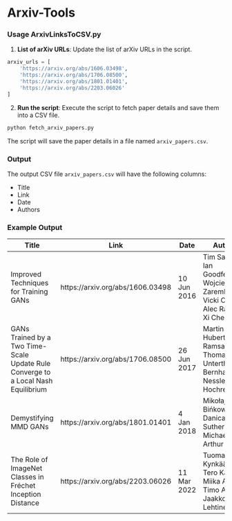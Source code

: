 # Arxiv-Tools


### Usage ArxivLinksToCSV.py

1. **List of arXiv URLs**: Update the list of arXiv URLs in the script.

```python
arxiv_urls = [
    'https://arxiv.org/abs/1606.03498',
    'https://arxiv.org/abs/1706.08500',
    'https://arxiv.org/abs/1801.01401',
    'https://arxiv.org/abs/2203.06026'
]
```

2. **Run the script**: Execute the script to fetch paper details and save them into a CSV file.

```sh
python fetch_arxiv_papers.py
```

The script will save the paper details in a file named `arxiv_papers.csv`.

### Output

The output CSV file `arxiv_papers.csv` will have the following columns:

- Title
- Link
- Date
- Authors

### Example Output

|Title|Link|Date|Authors|
|---|---|---|---|
|Improved Techniques for Training GANs|https://arxiv\.org/abs/1606\.03498|10 Jun 2016|Tim Salimans, Ian Goodfellow, Wojciech Zaremba, Vicki Cheung, Alec Radford, Xi Chen|
|GANs Trained by a Two Time-Scale Update Rule Converge to a Local Nash Equilibrium|https://arxiv\.org/abs/1706\.08500|26 Jun 2017|Martin Heusel, Hubert Ramsauer, Thomas Unterthiner, Bernhard Nessler, Sepp Hochreiter|
|Demystifying MMD GANs|https://arxiv\.org/abs/1801\.01401|4 Jan 2018|Mikołaj Bińkowski, Danica J\. Sutherland, Michael Arbel, Arthur Gretton|
|The Role of ImageNet Classes in Fréchet Inception Distance|https://arxiv\.org/abs/2203\.06026|11 Mar 2022|Tuomas Kynkäänniemi, Tero Karras, Miika Aittala, Timo Aila, Jaakko Lehtinen|



